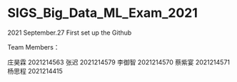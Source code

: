 # SIGS_Big_Data_ML_Exam_2021

2021 September.27 First set up the Github

Team Members：

庄昊霖 2021214563
张迟 2021214579
李御智 2021214570
蔡紫宴 2021214571
杨思程 2021214415
